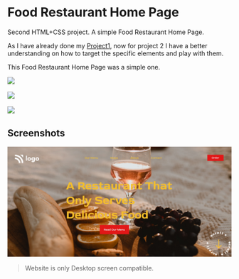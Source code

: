 
# Food Restaurant Home Page

Second HTML+CSS project. A simple Food Restaurant Home Page.

As I have already done my [Project1](https://street-style-landing-project-1.netlify.app/),
now for project 2 I have a better understanding on how to target the specific elements and 
play with them.

This Food Restaurant Home Page was a simple one.




![](https://img.shields.io/badge/Time%20taken-3hrs-green)  

![](https://img.shields.io/badge/Buid%20with-HTML%2BCSS-orange)

![](https://img.shields.io/badge/Created%20by-Vivek%20Tenali-blue)


## Screenshots

![App Screenshot](./output.png)

> Website is only Desktop screen compatible. 
